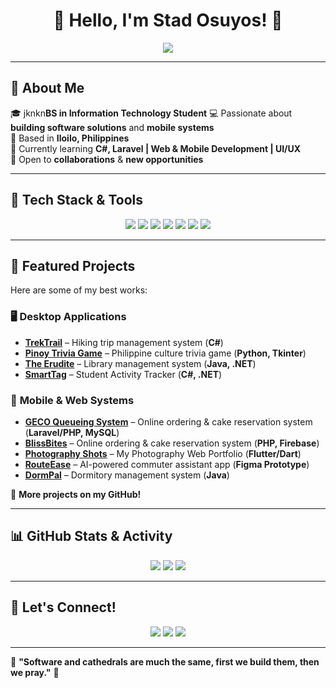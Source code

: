 <h1 align="center">👋 Hello, I'm Stad Osuyos! 🚀</h1>

<p align="center">
  <img src="https://readme-typing-svg.demolab.com?font=Fira+Code&weight=500&size=22&pause=1000&color=00FFFF&center=true&width=600&lines=🚀+Full-Stack+Developer+Intern;💡+Innovator+%7C+Tech+Explorer;🎓+BSIT+Graduating+Student+%7C+GECO+Asia;📌+Iloilo%2C+Philippines" />
</p>

---

## 📌 **About Me**
🎓 jknkn**BS in Information Technology Student** 
💻 Passionate about **building software solutions** and **mobile systems**  
📍 Based in **Iloilo, Philippines**  
🌟 Currently learning **C#, Laravel | Web & Mobile Development | UI/UX**  
📩 Open to **collaborations** & **new opportunities**  

---

## 🚀 **Tech Stack & Tools**
<p align="center">
  <img src="https://img.shields.io/badge/C%23-239120?style=for-the-badge&logo=c-sharp&logoColor=white" />
  <img src="https://img.shields.io/badge/Java-ED8B00?style=for-the-badge&logo=java&logoColor=white" />
  <img src="https://img.shields.io/badge/PHP-777BB4?style=for-the-badge&logo=php&logoColor=white" />
  <img src="https://img.shields.io/badge/JavaScript-F7DF1E?style=for-the-badge&logo=javascript&logoColor=black" />
  <img src="https://img.shields.io/badge/HTML-E34F26?style=for-the-badge&logo=html5&logoColor=white" />
  <img src="https://img.shields.io/badge/CSS-1572B6?style=for-the-badge&logo=css3&logoColor=white" />
  <img src="https://img.shields.io/badge/MySQL-4479A1?style=for-the-badge&logo=mysql&logoColor=white" />
</p>

---

## 📌 **Featured Projects**
Here are some of my best works:  

### 🖥️ **Desktop Applications**
- **[TrekTrail](https://github.com/wllmstd/TrekTrail)** – Hiking trip management system (**C#**)  
- **[Pinoy Trivia Game](https://github.com/kclementir/Pinoy-Trivia-Game)** – Philippine culture trivia game (**Python, Tkinter**)  
- **[The Erudite](https://github.com/wllmstd/The-Erudite)** – Library management system (**Java, .NET**)
- **[SmartTag](https://github.com/wllmstd/SmartTag)** – Student Activity Tracker (**C#, .NET**)  


### 📱 **Mobile & Web Systems**
- **[GECO Queueing System](https://github.com/wllmstd/geco-queueing)** – Online ordering & cake reservation system (**Laravel/PHP, MySQL**)  
- **[BlissBites](https://kayiichin.github.io/CIT236-FinalProject/splash.html)** – Online ordering & cake reservation system (**PHP, Firebase**)
- **[Photography Shots](https://wllmstd.github.io/PhotographyShots/)** – My Photography Web Portfolio (**Flutter/Dart**)  
- **[RouteEase](https://www.figma.com/design/KgH2obTYKoSiT4rW2QqwVS/RouteEase?node-id=0-1&p=f&t=NNgvXf6M92qWx9PY-0)** – AI-powered commuter assistant app  (**Figma Prototype**)  
- **[DormPal](https://github.com/wllmstd/DormPal)** – Dormitory management system (**Java**)  

📌 **More projects on my GitHub!**  

---

## 📊 **GitHub Stats & Activity**
<p align="center">
  <img src="https://github-readme-stats.vercel.app/api?username=wllmstd&show_icons=true&theme=tokyonight" />
  <img src="https://github-readme-streak-stats.herokuapp.com/?user=wllmstd&theme=tokyonight" />
  <img src="https://github-readme-stats.vercel.app/api/top-langs/?username=wllmstd&layout=compact&theme=tokyonight" />
</p>

---



## 🤝 **Let's Connect!**
<p align="center">
  <a href="https://linkedin.com/in/johnwillemstadosuyos"><img src="https://img.shields.io/badge/LinkedIn-0077B5?style=for-the-badge&logo=linkedin&logoColor=white"/></a>
  <a href="https://github.com/wllmstd"><img src="https://img.shields.io/badge/GitHub-100000?style=for-the-badge&logo=github&logoColor=white"/></a>
  <a href="https://https://stadosuyos.vercel.app/"><img src="https://img.shields.io/badge/Portfolio-4285F4?style=for-the-badge&logo=google-chrome&logoColor=white"/></a>
</p>

---

🌟 **"Software and cathedrals are much the same, first we build them, then we pray."** 🚀  
